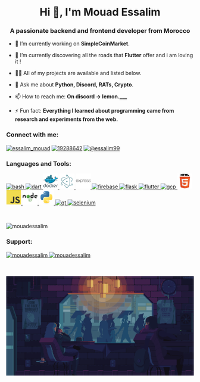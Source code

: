 <h1 align="center">Hi 👋, I'm Mouad Essalim</h1>
<h3 align="center">A passionate backend and frontend developer from Morocco</h3>

- 🔭 I’m currently working on **SimpleCoinMarket**.

- 🌱 I’m currently discovering all the roads that **Flutter** offer and i am loving it !

- 👨‍💻 All of my projects are available and listed below.

- 💬 Ask me about **Python, Discord, RATs, Crypto**.

- 📫 How to reach me: **On discord -> lemon.___**

- ⚡ Fun fact: **Everything I learned about programming came from research and experiments from the web.**

<h3 align="left">Connect with me:</h3>
<p align="left">
<a href="https://twitter.com/essalim_mouad" target="blank"><img align="center" src="https://raw.githubusercontent.com/rahuldkjain/github-profile-readme-generator/master/src/images/icons/Social/twitter.svg" alt="essalim_mouad" height="30" width="40" /></a>
<a href="https://stackoverflow.com/users/19288642" target="blank"><img align="center" src="https://raw.githubusercontent.com/rahuldkjain/github-profile-readme-generator/master/src/images/icons/Social/stack-overflow.svg" alt="19288642" height="30" width="40" /></a>
<a href="https://medium.com/@essalim99" target="blank"><img align="center" src="https://raw.githubusercontent.com/rahuldkjain/github-profile-readme-generator/master/src/images/icons/Social/medium.svg" alt="@essalim99" height="30" width="40" /></a>
</p>

<h3 align="left">Languages and Tools:</h3>
<p align="left"> <a href="https://www.gnu.org/software/bash/" target="_blank" rel="noreferrer"> <img src="https://www.vectorlogo.zone/logos/gnu_bash/gnu_bash-icon.svg" alt="bash" width="40" height="40"/> </a> <a href="https://dart.dev" target="_blank" rel="noreferrer"> <img src="https://www.vectorlogo.zone/logos/dartlang/dartlang-icon.svg" alt="dart" width="40" height="40"/> </a> <a href="https://www.docker.com/" target="_blank" rel="noreferrer"> <img src="https://raw.githubusercontent.com/devicons/devicon/master/icons/docker/docker-original-wordmark.svg" alt="docker" width="40" height="40"/> </a> <a href="https://www.electronjs.org" target="_blank" rel="noreferrer"> <img src="https://raw.githubusercontent.com/devicons/devicon/master/icons/electron/electron-original.svg" alt="electron" width="40" height="40"/> </a> <a href="https://expressjs.com" target="_blank" rel="noreferrer"> <img src="https://raw.githubusercontent.com/devicons/devicon/master/icons/express/express-original-wordmark.svg" alt="express" width="40" height="40"/> </a> <a href="https://firebase.google.com/" target="_blank" rel="noreferrer"> <img src="https://www.vectorlogo.zone/logos/firebase/firebase-icon.svg" alt="firebase" width="40" height="40"/> </a> <a href="https://flask.palletsprojects.com/" target="_blank" rel="noreferrer"> <img src="https://www.vectorlogo.zone/logos/pocoo_flask/pocoo_flask-icon.svg" alt="flask" width="40" height="40"/> </a> <a href="https://flutter.dev" target="_blank" rel="noreferrer"> <img src="https://www.vectorlogo.zone/logos/flutterio/flutterio-icon.svg" alt="flutter" width="40" height="40"/> </a> <a href="https://cloud.google.com" target="_blank" rel="noreferrer"> <img src="https://www.vectorlogo.zone/logos/google_cloud/google_cloud-icon.svg" alt="gcp" width="40" height="40"/> </a> <a href="https://www.w3.org/html/" target="_blank" rel="noreferrer"> <img src="https://raw.githubusercontent.com/devicons/devicon/master/icons/html5/html5-original-wordmark.svg" alt="html5" width="40" height="40"/> </a> <a href="https://developer.mozilla.org/en-US/docs/Web/JavaScript" target="_blank" rel="noreferrer"> <img src="https://raw.githubusercontent.com/devicons/devicon/master/icons/javascript/javascript-original.svg" alt="javascript" width="40" height="40"/> </a> <a href="https://nodejs.org" target="_blank" rel="noreferrer"> <img src="https://raw.githubusercontent.com/devicons/devicon/master/icons/nodejs/nodejs-original-wordmark.svg" alt="nodejs" width="40" height="40"/> </a> <a href="https://www.python.org" target="_blank" rel="noreferrer"> <img src="https://raw.githubusercontent.com/devicons/devicon/master/icons/python/python-original.svg" alt="python" width="40" height="40"/> </a> <a href="https://www.qt.io/" target="_blank" rel="noreferrer"> <img src="https://upload.wikimedia.org/wikipedia/commons/0/0b/Qt_logo_2016.svg" alt="qt" width="40" height="40"/> </a> <a href="https://www.selenium.dev" target="_blank" rel="noreferrer"> <img src="https://raw.githubusercontent.com/detain/svg-logos/780f25886640cef088af994181646db2f6b1a3f8/svg/selenium-logo.svg" alt="selenium" width="40" height="40"/> </a> </p>

<p><br></p>

<p><img align="center" src="https://github-readme-stats.vercel.app/api/top-langs?username=mouadessalim&show_icons=true&locale=en&layout=compact" alt="mouadessalim" /</p>

### Support:
<p><a href="https://www.buymeacoffee.com/mouadessalim"> <img align="center" src="https://cdn.buymeacoffee.com/buttons/v2/default-yellow.png" height="50" width="210" alt="mouadessalim" /></a><a href="https://ko-fi.com/mouadessalim"> <img align="center" src="https://cdn.ko-fi.com/cdn/kofi3.png?v=3" height="50" width="210" alt="mouadessalim" /></a></p><br><br>
<img align="center" src="https://github.com/mouadessalim/mouadessalim/blob/main/SociableCleanErmine-max-1mb.gif?raw=true">

